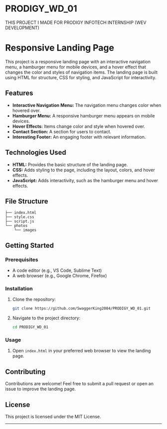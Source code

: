 # PRODIGY_WD_01
THIS PROJECT I MADE FOR PRODIGY INFOTECH INTERNSHIP (WEV DEVELOPMENT)

# Responsive Landing Page

This project is a responsive landing page with an interactive navigation menu, a hamburger menu for mobile devices, and a hover effect that changes the color and styles of navigation items. The landing page is built using HTML for structure, CSS for styling, and JavaScript for interactivity.

## Features

- **Interactive Navigation Menu:** The navigation menu changes color when hovered over.
- **Hamburger Menu:** A responsive hamburger menu appears on mobile devices.
- **Hover Effects:** Items change color and style when hovered over.
- **Contact Section:** A section for users to contact.
- **Interesting Footer:** An engaging footer with relevant information.

## Technologies Used

- **HTML:** Provides the basic structure of the landing page.
- **CSS:** Adds styling to the page, including the layout, colors, and hover effects.
- **JavaScript:** Adds interactivity, such as the hamburger menu and hover effects.

## File Structure

```
├── index.html
├── style.css
├── script.js
└── photos
    └── images
```

## Getting Started

### Prerequisites

- A code editor (e.g., VS Code, Sublime Text)
- A web browser (e.g., Google Chrome, Firefox)

### Installation

1. Clone the repository:
   ```bash
   git clone https://github.com/SwaggerKing2004/PRODIGY_WD_01.git
   ```
2. Navigate to the project directory:
   ```bash
   cd PRODIGY_WD_01
   ```

### Usage

1. Open `index.html` in your preferred web browser to view the landing page.


## Contributing

Contributions are welcome! Feel free to submit a pull request or open an issue to improve the landing page.

## License

This project is licensed under the MIT License.

---


